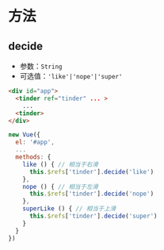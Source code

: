 # 方法

## decide

* 参数：`String`
* 可选值：`'like'|'nope'|'super'`

```html
<div id="app">
  <tinder ref="tinder" ... >
    ...
  <tinder>
</div>
```
```js
new Vue({
  el: '#app',
  ...
  methods: {
    like () { // 相当于右滑
      this.$refs['tinder'].decide('like')
    },
    nope () { // 相当于左滑
      this.$refs['tinder'].decide('nope')
    },
    superLike () { // 相当于上滑
      this.$refs['tinder'].decide('super')
    }
  }
})
```
